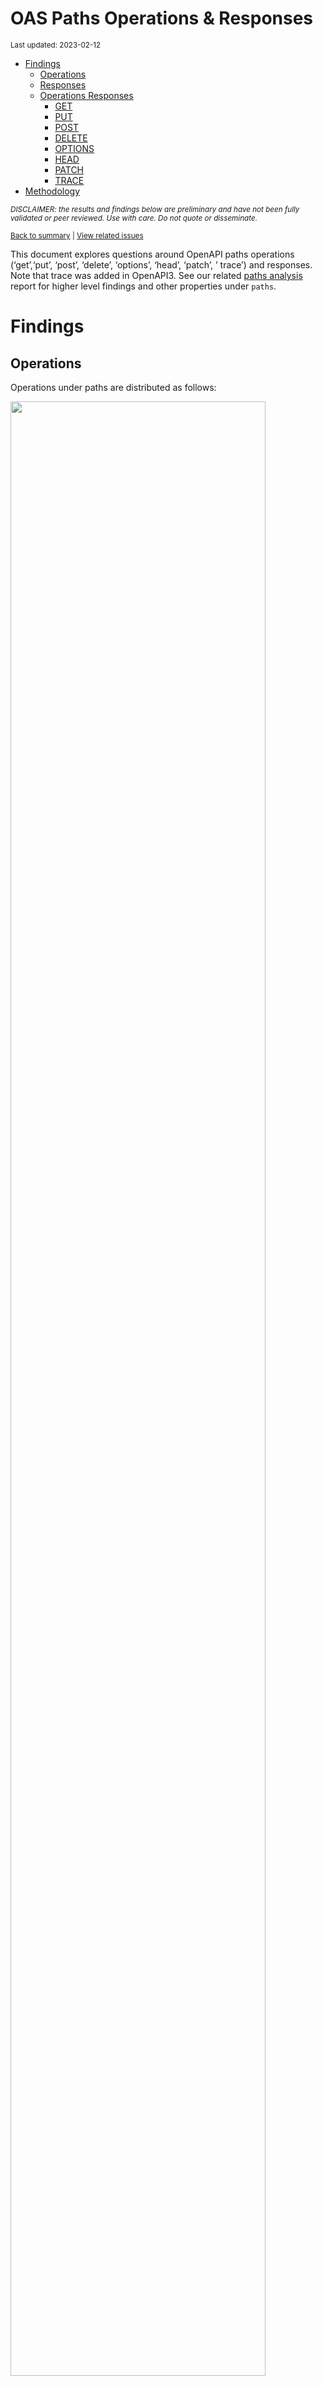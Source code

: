 OAS Paths Operations & Responses
================
<sup>Last updated: 2023-02-12</sup>

- <a href="#findings" id="toc-findings">Findings</a>
  - <a href="#operations" id="toc-operations">Operations</a>
  - <a href="#responses" id="toc-responses">Responses</a>
  - <a href="#operations-responses" id="toc-operations-responses">Operations
    Responses</a>
    - <a href="#get" id="toc-get">GET</a>
    - <a href="#put" id="toc-put">PUT</a>
    - <a href="#post" id="toc-post">POST</a>
    - <a href="#delete" id="toc-delete">DELETE</a>
    - <a href="#options" id="toc-options">OPTIONS</a>
    - <a href="#head" id="toc-head">HEAD</a>
    - <a href="#patch" id="toc-patch">PATCH</a>
    - <a href="#trace" id="toc-trace">TRACE</a>
- <a href="#methodology" id="toc-methodology">Methodology</a>

<sup>*DISCLAIMER: the results and findings below are preliminary and
have not been fully validated or peer reviewed. Use with care. Do not
quote or disseminate.*</sup>

<sup>[Back to summary](oas_summary.md) \| [View related
issues](https://github.com/postman-open-technologies/knowledge-base/labels/oas%3Aoperations)</sup>

This document explores questions around OpenAPI paths operations
(‘get’,‘put’, ‘post’, ‘delete’, ‘options’, ‘head’, ‘patch’, ’ trace’)
and responses. Note that trace was added in OpenAPI3. See our related
[paths analysis](oas_paths.md) report for higher level findings and
other properties under `paths`.

# Findings

## Operations

Operations under paths are distributed as follows:

<img src="oas_paths_operations_files/figure-gfm/oas_paths_operations-1.png" width="90%" />

<details>
<summary>
Table: Counts and percentages of operations under paths
</summary>

| operation |      n |       pct |
|:----------|-------:|----------:|
| get       | 171533 | 0.5086287 |
| post      |  94620 | 0.2805667 |
| put       |  31832 | 0.0943881 |
| delete    |  29793 | 0.0883420 |
| patch     |   8341 | 0.0247327 |
| options   |    775 | 0.0022980 |
| head      |    352 | 0.0010437 |

</details>

## Responses

- Across all 874,489 responses, the most common codes or values are
  `200` 286,983 (32.8%), `400` 97,180 (11.1%), `404` 88,535 (10.1%),
  `401` 78,847 (9%), and `500` 64,554 (7.4%)
- A number of unassigned, / invalid codes and extensions were found. See
  table below for details.
- No significant variations were observed across specification versions
  (2.x vs 3.x) or collections

<img src="oas_paths_operations_files/figure-gfm/oas_paths_responses-1.png" width="90%" />

<details>
<summary>
Table: Counts and percentages of responses under paths (across all
operations)
</summary>

| response                             |      n |       pct |
|:-------------------------------------|-------:|----------:|
| 200                                  | 286983 | 0.3281722 |
| 400                                  |  97180 | 0.1111278 |
| 404                                  |  88535 | 0.1012420 |
| 401                                  |  78847 | 0.0901635 |
| 500                                  |  64554 | 0.0738191 |
| 403                                  |  64108 | 0.0733091 |
| default                              |  52606 | 0.0601563 |
| 201                                  |  22736 | 0.0259992 |
| 204                                  |  21217 | 0.0242622 |
| 429                                  |  15637 | 0.0178813 |
| 405                                  |  11589 | 0.0132523 |
| 409                                  |   9300 | 0.0106348 |
| 422                                  |   7925 | 0.0090624 |
| 202                                  |   7368 | 0.0084255 |
| 503                                  |   6550 | 0.0074901 |
| 415                                  |   6423 | 0.0073449 |
| 406                                  |   5639 | 0.0064483 |
| 502                                  |   3319 | 0.0037954 |
| 501                                  |   3184 | 0.0036410 |
| 304                                  |   2244 | 0.0025661 |
| 410                                  |   1751 | 0.0020023 |
| 504                                  |   1697 | 0.0019406 |
| 408                                  |   1431 | 0.0016364 |
| 412                                  |   1227 | 0.0014031 |
| 5XX                                  |   1017 | 0.0011630 |
| 480                                  |    964 | 0.0011024 |
| 4XX                                  |    886 | 0.0010132 |
| 481                                  |    872 | 0.0009972 |
| 482                                  |    730 | 0.0008348 |
| 302                                  |    679 | 0.0007765 |
| 483                                  |    536 | 0.0006129 |
| 402                                  |    528 | 0.0006038 |
| 413                                  |    507 | 0.0005798 |
| 300                                  |    414 | 0.0004734 |
| 484                                  |    405 | 0.0004631 |
| 420                                  |    386 | 0.0004414 |
| 207                                  |    360 | 0.0004117 |
| 485                                  |    285 | 0.0003259 |
| 301                                  |    271 | 0.0003099 |
| 307                                  |    212 | 0.0002424 |
| 505                                  |    202 | 0.0002310 |
| 203                                  |    198 | 0.0002264 |
| 486                                  |    183 | 0.0002093 |
| 414                                  |    179 | 0.0002047 |
| 303                                  |    148 | 0.0001692 |
| 206                                  |    143 | 0.0001635 |
| 418                                  |    137 | 0.0001567 |
| 487                                  |    124 | 0.0001418 |
| 205                                  |    102 | 0.0001166 |
| 416                                  |     93 | 0.0001063 |
| 417                                  |     91 | 0.0001041 |
| 419                                  |     91 | 0.0001041 |
| 456                                  |     73 | 0.0000835 |
| 426                                  |     69 | 0.0000789 |
| 424                                  |     68 | 0.0000778 |
| 488                                  |     65 | 0.0000743 |
| 555                                  |     62 | 0.0000709 |
| 449                                  |     56 | 0.0000640 |
| 529                                  |     55 | 0.0000629 |
| 423                                  |     46 | 0.0000526 |
| 489                                  |     46 | 0.0000526 |
| 308                                  |     45 | 0.0000515 |
| 490                                  |     39 | 0.0000446 |
| 510                                  |     39 | 0.0000446 |
| 210                                  |     37 | 0.0000423 |
| 299                                  |     37 | 0.0000423 |
| 411                                  |     37 | 0.0000423 |
| 491                                  |     34 | 0.0000389 |
| 596                                  |     34 | 0.0000389 |
| 599                                  |     30 | 0.0000343 |
| 999                                  |     30 | 0.0000343 |
| 492                                  |     29 | 0.0000332 |
| 461                                  |     26 | 0.0000297 |
| 512                                  |     26 | 0.0000297 |
| 520                                  |     26 | 0.0000297 |
| 507                                  |     25 | 0.0000286 |
| 909                                  |     25 | 0.0000286 |
| 493                                  |     24 | 0.0000274 |
| 515                                  |     23 | 0.0000263 |
| 521                                  |     23 | 0.0000263 |
| 101                                  |     22 | 0.0000252 |
| 494                                  |     22 | 0.0000252 |
| 495                                  |     22 | 0.0000252 |
| 553                                  |     22 | 0.0000252 |
| 407                                  |     21 | 0.0000240 |
| 496                                  |     20 | 0.0000229 |
| 460                                  |     19 | 0.0000217 |
| 497                                  |     19 | 0.0000217 |
| 499                                  |     19 | 0.0000217 |
| 498                                  |     18 | 0.0000206 |
| x-csm-error-codes                    |     18 | 0.0000206 |
| 421                                  |     16 | 0.0000183 |
| 100                                  |     12 | 0.0000137 |
| 2XX                                  |     12 | 0.0000137 |
| 428                                  |     10 | 0.0000114 |
| 506                                  |     10 | 0.0000114 |
| 462                                  |      9 | 0.0000103 |
| 508                                  |      9 | 0.0000103 |
| 425                                  |      8 | 0.0000091 |
| 509                                  |      8 | 0.0000091 |
| 511                                  |      8 | 0.0000091 |
| 900                                  |      8 | 0.0000091 |
| 430                                  |      7 | 0.0000080 |
| 531                                  |      7 | 0.0000080 |
| 102                                  |      6 | 0.0000069 |
| 451                                  |      6 | 0.0000069 |
| 457                                  |      6 | 0.0000069 |
| 467                                  |      6 | 0.0000069 |
| 513                                  |      6 | 0.0000069 |
| 514                                  |      6 | 0.0000069 |
| 450                                  |      5 | 0.0000057 |
| 463                                  |      5 | 0.0000057 |
| 477                                  |      5 | 0.0000057 |
| 478                                  |      5 | 0.0000057 |
| 479                                  |      5 | 0.0000057 |
| 516                                  |      5 | 0.0000057 |
| 910                                  |      5 | 0.0000057 |
| x-notification                       |      5 | 0.0000057 |
| x-vendor-operation-response-property |      5 | 0.0000057 |
| 208                                  |      4 | 0.0000046 |
| 226                                  |      4 | 0.0000046 |
| 440                                  |      4 | 0.0000046 |
| 465                                  |      4 | 0.0000046 |
| 466                                  |      4 | 0.0000046 |
| 522                                  |      4 | 0.0000046 |
| 523                                  |      4 | 0.0000046 |
| 550                                  |      4 | 0.0000046 |
| 703                                  |      4 | 0.0000046 |
| x-32700                              |      4 | 0.0000046 |
| x-std-errors                         |      4 | 0.0000046 |
| 222                                  |      3 | 0.0000034 |
| 438                                  |      3 | 0.0000034 |
| 455                                  |      3 | 0.0000034 |
| 458                                  |      3 | 0.0000034 |
| 464                                  |      3 | 0.0000034 |
| 468                                  |      3 | 0.0000034 |
| 475                                  |      3 | 0.0000034 |
| 517                                  |      3 | 0.0000034 |
| 524                                  |      3 | 0.0000034 |
| 525                                  |      3 | 0.0000034 |
| 526                                  |      3 | 0.0000034 |
| 527                                  |      3 | 0.0000034 |
| 540                                  |      3 | 0.0000034 |
| 552                                  |      3 | 0.0000034 |
| x-3                                  |      3 | 0.0000034 |
| x-32602                              |      3 | 0.0000034 |
| 236                                  |      2 | 0.0000023 |
| 444                                  |      2 | 0.0000023 |
| 448                                  |      2 | 0.0000023 |
| 454                                  |      2 | 0.0000023 |
| 473                                  |      2 | 0.0000023 |
| 518                                  |      2 | 0.0000023 |
| 528                                  |      2 | 0.0000023 |
| 530                                  |      2 | 0.0000023 |
| 551                                  |      2 | 0.0000023 |
| 103                                  |      1 | 0.0000011 |
| 209                                  |      1 | 0.0000011 |
| 215                                  |      1 | 0.0000011 |
| 218                                  |      1 | 0.0000011 |
| 220                                  |      1 | 0.0000011 |
| 250                                  |      1 | 0.0000011 |
| 255                                  |      1 | 0.0000011 |
| 305                                  |      1 | 0.0000011 |
| 306                                  |      1 | 0.0000011 |
| 333                                  |      1 | 0.0000011 |
| 431                                  |      1 | 0.0000011 |
| 469                                  |      1 | 0.0000011 |
| 472                                  |      1 | 0.0000011 |
| 474                                  |      1 | 0.0000011 |
| 476                                  |      1 | 0.0000011 |
| 532                                  |      1 | 0.0000011 |
| 533                                  |      1 | 0.0000011 |
| 534                                  |      1 | 0.0000011 |
| 535                                  |      1 | 0.0000011 |
| 536                                  |      1 | 0.0000011 |
| 544                                  |      1 | 0.0000011 |
| 560                                  |      1 | 0.0000011 |
| 561                                  |      1 | 0.0000011 |
| 591                                  |      1 | 0.0000011 |
| 593                                  |      1 | 0.0000011 |
| 598                                  |      1 | 0.0000011 |
| 601                                  |      1 | 0.0000011 |
| 704                                  |      1 | 0.0000011 |
| x-codegen-request-body-name          |      1 | 0.0000011 |
| x-swrclassic                         |      1 | 0.0000011 |

</details>

## Operations Responses

### GET

- GET is the \#1 ranked operation
- Across the 423,892 responses for GET, the most common values are `200`
  164,893 (38.9%), `404` 45,569 (10.8%), `400` 41,649 (9.8%), `401`
  36,492 (8.6%), and `500` 31,810 (7.5%)

<img src="oas_paths_operations_files/figure-gfm/oas_paths_operations_responses_get-1.png" width="90%" />

<details>
<summary>
Table: Counts and percentages of responses for the GET operation
</summary>

| response                             |      n |       pct |
|:-------------------------------------|-------:|----------:|
| 200                                  | 164893 | 0.3889977 |
| 404                                  |  45569 | 0.1075014 |
| 400                                  |  41649 | 0.0982538 |
| 401                                  |  36492 | 0.0860880 |
| 500                                  |  31810 | 0.0750427 |
| 403                                  |  29792 | 0.0702821 |
| default                              |  27603 | 0.0651180 |
| 429                                  |   7532 | 0.0177687 |
| 405                                  |   4417 | 0.0104201 |
| 204                                  |   3835 | 0.0090471 |
| 503                                  |   3809 | 0.0089858 |
| 406                                  |   3383 | 0.0079808 |
| 415                                  |   3060 | 0.0072188 |
| 202                                  |   2470 | 0.0058270 |
| 409                                  |   2305 | 0.0054377 |
| 422                                  |   2147 | 0.0050650 |
| 502                                  |   1889 | 0.0044563 |
| 304                                  |   1670 | 0.0039397 |
| 501                                  |   1466 | 0.0034584 |
| 504                                  |   1170 | 0.0027601 |
| 410                                  |    835 | 0.0019698 |
| 408                                  |    659 | 0.0015546 |
| 5XX                                  |    508 | 0.0011984 |
| 4XX                                  |    484 | 0.0011418 |
| 302                                  |    374 | 0.0008823 |
| 412                                  |    310 | 0.0007313 |
| 201                                  |    304 | 0.0007172 |
| 420                                  |    252 | 0.0005945 |
| 300                                  |    247 | 0.0005827 |
| 301                                  |    235 | 0.0005544 |
| 402                                  |    206 | 0.0004860 |
| 413                                  |    198 | 0.0004671 |
| 480                                  |    168 | 0.0003963 |
| 203                                  |    167 | 0.0003940 |
| 481                                  |    158 | 0.0003727 |
| 307                                  |    158 | 0.0003727 |
| 505                                  |    146 | 0.0003444 |
| 207                                  |    139 | 0.0003279 |
| 482                                  |    126 | 0.0002972 |
| 414                                  |    123 | 0.0002902 |
| 206                                  |    113 | 0.0002666 |
| 418                                  |    112 | 0.0002642 |
| 416                                  |     78 | 0.0001840 |
| 303                                  |     78 | 0.0001840 |
| 483                                  |     63 | 0.0001486 |
| 484                                  |     48 | 0.0001132 |
| 426                                  |     44 | 0.0001038 |
| 417                                  |     38 | 0.0000896 |
| 456                                  |     35 | 0.0000826 |
| 419                                  |     34 | 0.0000802 |
| 485                                  |     31 | 0.0000731 |
| 423                                  |     28 | 0.0000661 |
| 299                                  |     28 | 0.0000661 |
| 529                                  |     28 | 0.0000661 |
| 555                                  |     27 | 0.0000637 |
| 553                                  |     21 | 0.0000495 |
| 510                                  |     20 | 0.0000472 |
| 205                                  |     18 | 0.0000425 |
| 424                                  |     17 | 0.0000401 |
| 101                                  |     16 | 0.0000377 |
| 999                                  |     15 | 0.0000354 |
| 308                                  |     15 | 0.0000354 |
| 461                                  |     11 | 0.0000260 |
| 512                                  |     11 | 0.0000260 |
| 909                                  |     10 | 0.0000236 |
| 407                                  |     10 | 0.0000236 |
| 596                                  |     10 | 0.0000236 |
| 462                                  |      8 | 0.0000189 |
| 460                                  |      8 | 0.0000189 |
| 100                                  |      8 | 0.0000189 |
| 520                                  |      8 | 0.0000189 |
| 421                                  |      7 | 0.0000165 |
| 900                                  |      5 | 0.0000118 |
| 910                                  |      5 | 0.0000118 |
| 2XX                                  |      5 | 0.0000118 |
| x-vendor-operation-response-property |      5 | 0.0000118 |
| 411                                  |      5 | 0.0000118 |
| 515                                  |      5 | 0.0000118 |
| 428                                  |      5 | 0.0000118 |
| 521                                  |      5 | 0.0000118 |
| 467                                  |      4 | 0.0000094 |
| x-csm-error-codes                    |      4 | 0.0000094 |
| 465                                  |      4 | 0.0000094 |
| 487                                  |      3 | 0.0000071 |
| 486                                  |      3 | 0.0000071 |
| 449                                  |      3 | 0.0000071 |
| 451                                  |      3 | 0.0000071 |
| 102                                  |      3 | 0.0000071 |
| 703                                  |      3 | 0.0000071 |
| 222                                  |      3 | 0.0000071 |
| 550                                  |      2 | 0.0000047 |
| 444                                  |      2 | 0.0000047 |
| 440                                  |      2 | 0.0000047 |
| 527                                  |      2 | 0.0000047 |
| 526                                  |      2 | 0.0000047 |
| 525                                  |      2 | 0.0000047 |
| 208                                  |      2 | 0.0000047 |
| 523                                  |      2 | 0.0000047 |
| 430                                  |      2 | 0.0000047 |
| 522                                  |      2 | 0.0000047 |
| 511                                  |      2 | 0.0000047 |
| 236                                  |      2 | 0.0000047 |
| 552                                  |      2 | 0.0000047 |
| 490                                  |      1 | 0.0000024 |
| 425                                  |      1 | 0.0000024 |
| 431                                  |      1 | 0.0000024 |
| 450                                  |      1 | 0.0000024 |
| 333                                  |      1 | 0.0000024 |
| 472                                  |      1 | 0.0000024 |
| 306                                  |      1 | 0.0000024 |
| 305                                  |      1 | 0.0000024 |
| 226                                  |      1 | 0.0000024 |
| 488                                  |      1 | 0.0000024 |
| 489                                  |      1 | 0.0000024 |
| 491                                  |      1 | 0.0000024 |
| 494                                  |      1 | 0.0000024 |
| 495                                  |      1 | 0.0000024 |
| 496                                  |      1 | 0.0000024 |
| 497                                  |      1 | 0.0000024 |
| 498                                  |      1 | 0.0000024 |
| 499                                  |      1 | 0.0000024 |
| 220                                  |      1 | 0.0000024 |
| 218                                  |      1 | 0.0000024 |
| 210                                  |      1 | 0.0000024 |
| 103                                  |      1 | 0.0000024 |
| 506                                  |      1 | 0.0000024 |
| 507                                  |      1 | 0.0000024 |
| 508                                  |      1 | 0.0000024 |
| 509                                  |      1 | 0.0000024 |
| 524                                  |      1 | 0.0000024 |
| 528                                  |      1 | 0.0000024 |
| 530                                  |      1 | 0.0000024 |
| 544                                  |      1 | 0.0000024 |
| 551                                  |      1 | 0.0000024 |
| 560                                  |      1 | 0.0000024 |
| 561                                  |      1 | 0.0000024 |
| 598                                  |      1 | 0.0000024 |
| 601                                  |      1 | 0.0000024 |
| x-codegen-request-body-name          |      1 | 0.0000024 |
| x-swrclassic                         |      1 | 0.0000024 |

</details>

### PUT

- PUT is the \#3 ranked operation
- Across the 99,711 responses for PUT, the most common values are `200`
  26,502 (26.6%), `400` 13,726 (13.8%), `404` 12,120 (12.2%), `401`
  10,031 (10.1%), and `403` 8,471 (8.5%)

<img src="oas_paths_operations_files/figure-gfm/oas_paths_operations_responses_put-1.png" width="90%" />

<details>
<summary>
Table: Counts and percentages of responses for the PUT operation
</summary>

| response |     n |       pct |
|:---------|------:|----------:|
| 200      | 26502 | 0.2657881 |
| 400      | 13726 | 0.1376578 |
| 404      | 12120 | 0.1215513 |
| 401      | 10031 | 0.1006007 |
| 403      |  8471 | 0.0849555 |
| 500      |  7536 | 0.0755784 |
| default  |  4350 | 0.0436261 |
| 429      |  3744 | 0.0375485 |
| 201      |  2929 | 0.0293749 |
| 204      |  2520 | 0.0252730 |
| 405      |  1394 | 0.0139804 |
| 422      |  1152 | 0.0115534 |
| 409      |   962 | 0.0096479 |
| 202      |   826 | 0.0082839 |
| 415      |   529 | 0.0053053 |
| 406      |   387 | 0.0038812 |
| 503      |   384 | 0.0038511 |
| 412      |   332 | 0.0033296 |
| 501      |   317 | 0.0031792 |
| 502      |   229 | 0.0022966 |
| 410      |   214 | 0.0021462 |
| 408      |   161 | 0.0016147 |
| 304      |   114 | 0.0011433 |
| 5XX      |    59 | 0.0005917 |
| 504      |    51 | 0.0005115 |
| 207      |    46 | 0.0004613 |
| 505      |    41 | 0.0004112 |
| 205      |    39 | 0.0003911 |
| 481      |    34 | 0.0003410 |
| 482      |    34 | 0.0003410 |
| 480      |    34 | 0.0003410 |
| 485      |    30 | 0.0003009 |
| 483      |    30 | 0.0003009 |
| 484      |    30 | 0.0003009 |
| 486      |    27 | 0.0002708 |
| 307      |    25 | 0.0002507 |
| 301      |    24 | 0.0002407 |
| 413      |    24 | 0.0002407 |
| 302      |    23 | 0.0002307 |
| 487      |    23 | 0.0002307 |
| 210      |    22 | 0.0002206 |
| 521      |    18 | 0.0001805 |
| 402      |    17 | 0.0001705 |
| 300      |    14 | 0.0001404 |
| 4XX      |    12 | 0.0001203 |
| 555      |    12 | 0.0001203 |
| 420      |    10 | 0.0001003 |
| 414      |    10 | 0.0001003 |
| 417      |     9 | 0.0000903 |
| 416      |     7 | 0.0000702 |
| 456      |     6 | 0.0000602 |
| 203      |     6 | 0.0000602 |
| 424      |     6 | 0.0000602 |
| 423      |     6 | 0.0000602 |
| 510      |     5 | 0.0000501 |
| 2XX      |     4 | 0.0000401 |
| 407      |     4 | 0.0000401 |
| 428      |     4 | 0.0000401 |
| 449      |     4 | 0.0000401 |
| 460      |     4 | 0.0000401 |
| 461      |     4 | 0.0000401 |
| 308      |     3 | 0.0000301 |
| 303      |     3 | 0.0000301 |
| 550      |     2 | 0.0000201 |
| 515      |     2 | 0.0000201 |
| 419      |     2 | 0.0000201 |
| 206      |     1 | 0.0000100 |
| 524      |     1 | 0.0000100 |
| 540      |     1 | 0.0000100 |
| 551      |     1 | 0.0000100 |
| 552      |     1 | 0.0000100 |
| 100      |     1 | 0.0000100 |
| 703      |     1 | 0.0000100 |
| 418      |     1 | 0.0000100 |
| 507      |     1 | 0.0000100 |
| 411      |     1 | 0.0000100 |
| 512      |     1 | 0.0000100 |

</details>

### POST

- POST is the \#2 ranked operation
- Across the 245,036 responses for POST, the most common values are
  `200` 69,745 (28.5%), `400` 30,068 (12.3%), `401` 22,054 (9%), `500`
  18,913 (7.7%), and `201` 18,843 (7.7%)

<img src="oas_paths_operations_files/figure-gfm/oas_paths_operations_responses_post-1.png" width="90%" />

<details>
<summary>
Table: Counts and percentages of responses for the POST operation
</summary>

| response          |     n |       pct |
|:------------------|------:|----------:|
| 200               | 69745 | 0.2846316 |
| 400               | 30068 | 0.1227085 |
| 401               | 22054 | 0.0900031 |
| 500               | 18913 | 0.0771846 |
| 201               | 18843 | 0.0768989 |
| 403               | 17645 | 0.0720098 |
| 404               | 17140 | 0.0699489 |
| default           | 14934 | 0.0609461 |
| 409               |  4449 | 0.0181565 |
| 405               |  4378 | 0.0178668 |
| 422               |  3496 | 0.0142673 |
| 429               |  3280 | 0.0133858 |
| 204               |  3168 | 0.0129287 |
| 202               |  2741 | 0.0111861 |
| 415               |  1926 | 0.0078601 |
| 503               |  1822 | 0.0074356 |
| 406               |  1087 | 0.0044361 |
| 501               |   961 | 0.0039219 |
| 480               |   730 | 0.0029792 |
| 502               |   710 | 0.0028975 |
| 481               |   648 | 0.0026445 |
| 482               |   540 | 0.0022038 |
| 408               |   440 | 0.0017957 |
| 504               |   423 | 0.0017263 |
| 483               |   415 | 0.0016936 |
| 410               |   402 | 0.0016406 |
| 412               |   329 | 0.0013427 |
| 484               |   302 | 0.0012325 |
| 5XX               |   279 | 0.0011386 |
| 302               |   268 | 0.0010937 |
| 413               |   258 | 0.0010529 |
| 402               |   250 | 0.0010203 |
| 4XX               |   211 | 0.0008611 |
| 485               |   203 | 0.0008284 |
| 304               |   186 | 0.0007591 |
| 486               |   139 | 0.0005673 |
| 207               |   138 | 0.0005632 |
| 420               |   115 | 0.0004693 |
| 487               |    96 | 0.0003918 |
| 488               |    64 | 0.0002612 |
| 303               |    59 | 0.0002408 |
| 300               |    54 | 0.0002204 |
| 489               |    45 | 0.0001836 |
| 419               |    43 | 0.0001755 |
| 449               |    41 | 0.0001673 |
| 414               |    39 | 0.0001592 |
| 490               |    38 | 0.0001551 |
| 417               |    36 | 0.0001469 |
| 491               |    33 | 0.0001347 |
| 599               |    30 | 0.0001224 |
| 205               |    30 | 0.0001224 |
| 492               |    29 | 0.0001183 |
| 456               |    27 | 0.0001102 |
| 411               |    26 | 0.0001061 |
| 596               |    24 | 0.0000979 |
| 493               |    24 | 0.0000979 |
| 529               |    23 | 0.0000939 |
| 206               |    22 | 0.0000898 |
| 495               |    21 | 0.0000857 |
| 203               |    21 | 0.0000857 |
| 507               |    21 | 0.0000857 |
| 494               |    21 | 0.0000857 |
| 496               |    19 | 0.0000775 |
| 424               |    19 | 0.0000775 |
| 520               |    18 | 0.0000735 |
| 499               |    18 | 0.0000735 |
| 497               |    18 | 0.0000735 |
| 498               |    17 | 0.0000694 |
| 418               |    17 | 0.0000694 |
| 307               |    16 | 0.0000653 |
| 308               |    16 | 0.0000653 |
| 999               |    15 | 0.0000612 |
| 426               |    15 | 0.0000612 |
| 909               |    15 | 0.0000612 |
| 515               |    14 | 0.0000571 |
| 512               |    14 | 0.0000571 |
| 210               |    14 | 0.0000571 |
| 510               |    13 | 0.0000531 |
| 505               |    12 | 0.0000490 |
| x-csm-error-codes |    10 | 0.0000408 |
| 421               |     9 | 0.0000367 |
| 506               |     9 | 0.0000367 |
| 423               |     8 | 0.0000326 |
| 508               |     8 | 0.0000326 |
| 299               |     8 | 0.0000326 |
| 460               |     7 | 0.0000286 |
| 425               |     7 | 0.0000286 |
| 407               |     7 | 0.0000286 |
| 531               |     7 | 0.0000286 |
| 509               |     7 | 0.0000286 |
| 101               |     6 | 0.0000245 |
| 514               |     6 | 0.0000245 |
| 457               |     6 | 0.0000245 |
| 513               |     6 | 0.0000245 |
| 511               |     6 | 0.0000245 |
| 478               |     5 | 0.0000204 |
| 477               |     5 | 0.0000204 |
| 463               |     5 | 0.0000204 |
| x-notification    |     5 | 0.0000204 |
| 430               |     5 | 0.0000204 |
| 516               |     5 | 0.0000204 |
| 416               |     5 | 0.0000204 |
| 479               |     5 | 0.0000204 |
| x-32700           |     4 | 0.0000163 |
| 450               |     4 | 0.0000163 |
| 466               |     4 | 0.0000163 |
| 461               |     4 | 0.0000163 |
| 517               |     3 | 0.0000122 |
| 438               |     3 | 0.0000122 |
| 468               |     3 | 0.0000122 |
| 475               |     3 | 0.0000122 |
| x-32602           |     3 | 0.0000122 |
| 458               |     3 | 0.0000122 |
| x-3               |     3 | 0.0000122 |
| 455               |     3 | 0.0000122 |
| 102               |     3 | 0.0000122 |
| 464               |     3 | 0.0000122 |
| 451               |     3 | 0.0000122 |
| 555               |     3 | 0.0000122 |
| 900               |     3 | 0.0000122 |
| 448               |     2 | 0.0000082 |
| 208               |     2 | 0.0000082 |
| 226               |     2 | 0.0000082 |
| 2XX               |     2 | 0.0000082 |
| 301               |     2 | 0.0000082 |
| 440               |     2 | 0.0000082 |
| 454               |     2 | 0.0000082 |
| 467               |     2 | 0.0000082 |
| 473               |     2 | 0.0000082 |
| 518               |     2 | 0.0000082 |
| 522               |     2 | 0.0000082 |
| 523               |     2 | 0.0000082 |
| 540               |     2 | 0.0000082 |
| x-std-errors      |     2 | 0.0000082 |
| 530               |     1 | 0.0000041 |
| 534               |     1 | 0.0000041 |
| 535               |     1 | 0.0000041 |
| 536               |     1 | 0.0000041 |
| 532               |     1 | 0.0000041 |
| 553               |     1 | 0.0000041 |
| 528               |     1 | 0.0000041 |
| 591               |     1 | 0.0000041 |
| 593               |     1 | 0.0000041 |
| 527               |     1 | 0.0000041 |
| 526               |     1 | 0.0000041 |
| 525               |     1 | 0.0000041 |
| 704               |     1 | 0.0000041 |
| 524               |     1 | 0.0000041 |
| 476               |     1 | 0.0000041 |
| 474               |     1 | 0.0000041 |
| 469               |     1 | 0.0000041 |
| 462               |     1 | 0.0000041 |
| 255               |     1 | 0.0000041 |
| 250               |     1 | 0.0000041 |
| 215               |     1 | 0.0000041 |
| 100               |     1 | 0.0000041 |
| 533               |     1 | 0.0000041 |

</details>

### DELETE

- DELETE is the \#4 ranked operation
- Across the 77,485 responses for DELETE, the most common values are
  `200` 17,703 (22.8%), `404` 10,549 (13.6%), `204` 10,467 (13.5%),
  `400` 9,031 (11.7%), and `401` 7,190 (9.3%)

<img src="oas_paths_operations_files/figure-gfm/oas_paths_operations_responses_delete-1.png" width="90%" />

<details>
<summary>
Table: Counts and percentages of responses for the DELETE operation
</summary>

| response          |     n |       pct |
|:------------------|------:|----------:|
| 200               | 17703 | 0.2284700 |
| 404               | 10549 | 0.1361425 |
| 204               | 10467 | 0.1350842 |
| 400               |  9031 | 0.1165516 |
| 401               |  7190 | 0.0927922 |
| 403               |  5686 | 0.0733819 |
| 500               |  4658 | 0.0601149 |
| default           |  4488 | 0.0579209 |
| 202               |  1066 | 0.0137575 |
| 405               |   956 | 0.0123379 |
| 409               |   853 | 0.0110086 |
| 429               |   803 | 0.0103633 |
| 422               |   548 | 0.0070723 |
| 415               |   498 | 0.0064271 |
| 406               |   411 | 0.0053043 |
| 503               |   322 | 0.0041556 |
| 501               |   290 | 0.0037427 |
| 502               |   277 | 0.0035749 |
| 412               |   227 | 0.0029296 |
| 410               |   223 | 0.0028780 |
| 201               |   219 | 0.0028264 |
| 304               |   189 | 0.0024392 |
| 408               |   159 | 0.0020520 |
| 5XX               |   102 | 0.0013164 |
| 4XX               |    80 | 0.0010325 |
| 300               |    44 | 0.0005679 |
| 504               |    34 | 0.0004388 |
| 480               |    32 | 0.0004130 |
| 481               |    32 | 0.0004130 |
| 207               |    31 | 0.0004001 |
| 482               |    30 | 0.0003872 |
| 483               |    28 | 0.0003614 |
| 484               |    25 | 0.0003226 |
| 402               |    24 | 0.0003097 |
| 485               |    21 | 0.0002710 |
| 424               |    21 | 0.0002710 |
| 413               |    18 | 0.0002323 |
| 486               |    14 | 0.0001807 |
| 302               |    10 | 0.0001291 |
| 555               |    10 | 0.0001291 |
| 419               |    10 | 0.0001291 |
| 420               |     9 | 0.0001162 |
| 303               |     8 | 0.0001032 |
| 414               |     7 | 0.0000903 |
| 308               |     7 | 0.0000903 |
| 307               |     7 | 0.0000903 |
| 417               |     6 | 0.0000774 |
| 449               |     6 | 0.0000774 |
| 456               |     5 | 0.0000645 |
| 426               |     5 | 0.0000645 |
| 205               |     5 | 0.0000645 |
| 418               |     5 | 0.0000645 |
| 203               |     4 | 0.0000516 |
| 461               |     4 | 0.0000516 |
| 529               |     4 | 0.0000516 |
| 206               |     4 | 0.0000516 |
| 505               |     3 | 0.0000387 |
| x-std-errors      |     2 | 0.0000258 |
| 487               |     2 | 0.0000258 |
| 515               |     2 | 0.0000258 |
| x-csm-error-codes |     2 | 0.0000258 |
| 507               |     1 | 0.0000129 |
| 510               |     1 | 0.0000129 |
| 100               |     1 | 0.0000129 |
| 301               |     1 | 0.0000129 |
| 2XX               |     1 | 0.0000129 |
| 299               |     1 | 0.0000129 |
| 423               |     1 | 0.0000129 |
| 416               |     1 | 0.0000129 |
| 226               |     1 | 0.0000129 |

</details>

### OPTIONS

- OPTIONS is the \#6 ranked operation
- Across the 1,169 responses for OPTIONS, the most common values are
  `200` 726 (62.1%), `204` 110 (9.4%), `401` 104 (8.9%), `403` 100
  (8.6%), and `500` 34 (2.9%)

<img src="oas_paths_operations_files/figure-gfm/oas_paths_operations_responses_options-1.png" width="90%" />

<details>
<summary>
Table: Counts and percentages of responses for the OPTIONS operation
</summary>

| response |   n |       pct |
|:---------|----:|----------:|
| 200      | 726 | 0.6210436 |
| 204      | 110 | 0.0940975 |
| 401      | 104 | 0.0889649 |
| 403      | 100 | 0.0855432 |
| 500      |  34 | 0.0290847 |
| default  |  26 | 0.0222412 |
| 400      |  26 | 0.0222412 |
| 404      |  19 | 0.0162532 |
| 5XX      |  16 | 0.0136869 |
| 502      |   3 | 0.0025663 |
| 504      |   3 | 0.0025663 |
| 409      |   2 | 0.0017109 |

</details>

### HEAD

- HEAD is the \#7 ranked operation
- Across the 838 responses for HEAD, the most common values are `200`
  276 (32.9%), `401` 112 (13.4%), `403` 88 (10.5%), `204` 85 (10.1%),
  and `404` 78 (9.3%)

<img src="oas_paths_operations_files/figure-gfm/oas_paths_operations_responses_head-1.png" width="90%" />

<details>
<summary>
Table: Counts and percentages of responses for the HEAD operation
</summary>

| response |   n |       pct |
|:---------|----:|----------:|
| 200      | 276 | 0.3293556 |
| 401      | 112 | 0.1336516 |
| 403      |  88 | 0.1050119 |
| 204      |  85 | 0.1014320 |
| 404      |  78 | 0.0930788 |
| default  |  78 | 0.0930788 |
| 400      |  38 | 0.0453461 |
| 500      |  37 | 0.0441527 |
| 406      |   8 | 0.0095465 |
| 503      |   7 | 0.0083532 |
| 429      |   6 | 0.0071599 |
| 501      |   3 | 0.0035800 |
| 409      |   3 | 0.0035800 |
| 408      |   2 | 0.0023866 |
| 410      |   2 | 0.0023866 |
| 419      |   2 | 0.0023866 |
| 422      |   2 | 0.0023866 |
| 304      |   2 | 0.0023866 |
| 412      |   2 | 0.0023866 |
| 5XX      |   2 | 0.0023866 |
| 206      |   1 | 0.0011933 |
| 415      |   1 | 0.0011933 |
| 416      |   1 | 0.0011933 |
| 307      |   1 | 0.0011933 |
| 302      |   1 | 0.0011933 |

</details>

### PATCH

- PATCH is the \#5 ranked operation
- Across the 26,358 responses for PATCH, the most common values are
  `200` 7,138 (27.1%), `404` 3,060 (11.6%), `401` 2,864 (10.9%), `400`
  2,642 (10%), and `403` 2,326 (8.8%)

<img src="oas_paths_operations_files/figure-gfm/oas_paths_operations_responses_patch-1.png" width="90%" />

<details>
<summary>
Table: Counts and percentages of responses for the PATCH operation
</summary>

| response          |    n |       pct |
|:------------------|-----:|----------:|
| 200               | 7138 | 0.2708096 |
| 404               | 3060 | 0.1160938 |
| 401               | 2864 | 0.1086577 |
| 400               | 2642 | 0.1002352 |
| 403               | 2326 | 0.0882465 |
| 500               | 1566 | 0.0594127 |
| default           | 1127 | 0.0427574 |
| 204               | 1032 | 0.0391532 |
| 409               |  726 | 0.0275438 |
| 422               |  580 | 0.0220047 |
| 405               |  444 | 0.0168450 |
| 201               |  441 | 0.0167312 |
| 415               |  409 | 0.0155171 |
| 406               |  363 | 0.0137719 |
| 429               |  272 | 0.0103194 |
| 202               |  265 | 0.0100539 |
| 502               |  211 | 0.0080052 |
| 503               |  206 | 0.0078155 |
| 501               |  147 | 0.0055771 |
| 4XX               |   99 | 0.0037560 |
| 304               |   83 | 0.0031489 |
| 410               |   75 | 0.0028454 |
| 300               |   55 | 0.0020867 |
| 5XX               |   51 | 0.0019349 |
| 402               |   31 | 0.0011761 |
| 412               |   27 | 0.0010244 |
| 504               |   16 | 0.0006070 |
| 205               |   10 | 0.0003794 |
| 555               |   10 | 0.0003794 |
| 408               |   10 | 0.0003794 |
| 413               |    9 | 0.0003415 |
| 301               |    9 | 0.0003415 |
| 207               |    6 | 0.0002276 |
| 307               |    5 | 0.0001897 |
| 411               |    5 | 0.0001897 |
| 424               |    5 | 0.0001897 |
| 426               |    5 | 0.0001897 |
| 308               |    4 | 0.0001518 |
| 461               |    3 | 0.0001138 |
| 302               |    3 | 0.0001138 |
| 423               |    3 | 0.0001138 |
| x-csm-error-codes |    2 | 0.0000759 |
| 418               |    2 | 0.0000759 |
| 449               |    2 | 0.0000759 |
| 417               |    2 | 0.0000759 |
| 206               |    2 | 0.0000759 |
| 100               |    1 | 0.0000379 |
| 507               |    1 | 0.0000379 |
| 416               |    1 | 0.0000379 |
| 428               |    1 | 0.0000379 |
| 209               |    1 | 0.0000379 |

</details>

### TRACE

*This operation is excluded from the analysis as it has, sadly, not been
found so far in any API.*

# Methodology

The above statistics are derived from multiple database views querying
the OpenAPI JSON under the `/paths/<path>/<operation>/<responses>`.
